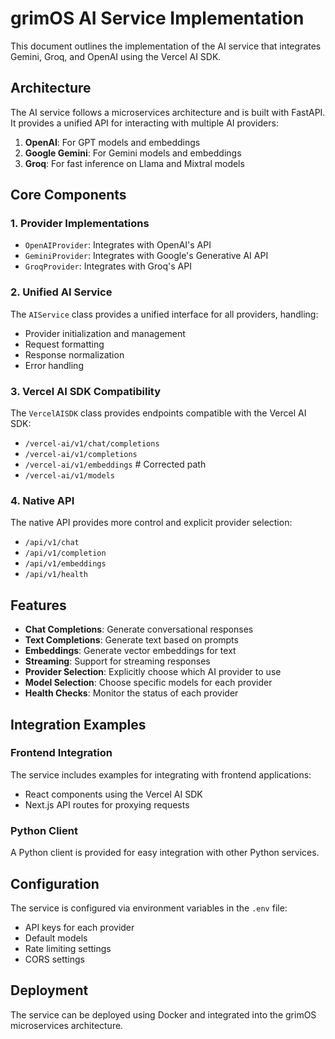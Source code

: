 # grimOS AI Service Implementation

This document outlines the implementation of the AI service that integrates Gemini, Groq, and OpenAI using the Vercel AI SDK.

## Architecture

The AI service follows a microservices architecture and is built with FastAPI. It provides a unified API for interacting with multiple AI providers:

1. **OpenAI**: For GPT models and embeddings
2. **Google Gemini**: For Gemini models and embeddings
3. **Groq**: For fast inference on Llama and Mixtral models

## Core Components

### 1. Provider Implementations

- `OpenAIProvider`: Integrates with OpenAI's API
- `GeminiProvider`: Integrates with Google's Generative AI API
- `GroqProvider`: Integrates with Groq's API

### 2. Unified AI Service

The `AIService` class provides a unified interface for all providers, handling:
- Provider initialization and management
- Request formatting
- Response normalization
- Error handling

### 3. Vercel AI SDK Compatibility

The `VercelAISDK` class provides endpoints compatible with the Vercel AI SDK:
- `/vercel-ai/v1/chat/completions`
- `/vercel-ai/v1/completions`
- `/vercel-ai/v1/embeddings` # Corrected path
- `/vercel-ai/v1/models`

### 4. Native API

The native API provides more control and explicit provider selection:
- `/api/v1/chat`
- `/api/v1/completion`
- `/api/v1/embeddings`
- `/api/v1/health`

## Features

- **Chat Completions**: Generate conversational responses
- **Text Completions**: Generate text based on prompts
- **Embeddings**: Generate vector embeddings for text
- **Streaming**: Support for streaming responses
- **Provider Selection**: Explicitly choose which AI provider to use
- **Model Selection**: Choose specific models for each provider
- **Health Checks**: Monitor the status of each provider

## Integration Examples

### Frontend Integration

The service includes examples for integrating with frontend applications:
- React components using the Vercel AI SDK
- Next.js API routes for proxying requests

### Python Client

A Python client is provided for easy integration with other Python services.

## Configuration

The service is configured via environment variables in the `.env` file:
- API keys for each provider
- Default models
- Rate limiting settings
- CORS settings

## Deployment

The service can be deployed using Docker and integrated into the grimOS microservices architecture.